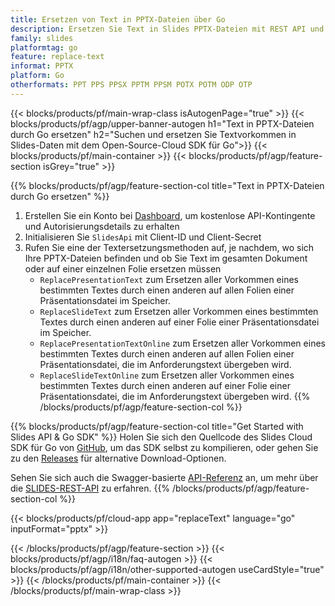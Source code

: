 ```yaml
---
title: Ersetzen von Text in PPTX-Dateien über Go
description: Ersetzen Sie Text in Slides PPTX-Dateien mit REST API und Open Source Go SDK
family: slides
platformtag: go
feature: replace-text
informat: PPTX
platform: Go
otherformats: PPT PPS PPSX PPTM PPSM POTX POTM ODP OTP
---
```


{{< blocks/products/pf/main-wrap-class isAutogenPage="true" >}}
{{< blocks/products/pf/agp/upper-banner-autogen h1="Text in PPTX-Dateien durch Go ersetzen" h2="Suchen und ersetzen Sie Textvorkommen in Slides-Daten mit dem Open-Source-Cloud SDK für Go">}}
{{< blocks/products/pf/main-container >}}
{{< blocks/products/pf/agp/feature-section isGrey="true" >}}

{{% blocks/products/pf/agp/feature-section-col title="Text in PPTX-Dateien durch Go ersetzen" %}}
1. Erstellen Sie ein Konto bei <a href="https://dashboard.aspose.cloud/">Dashboard</a>, um kostenlose API-Kontingente und Autorisierungsdetails zu erhalten
1. Initialisieren Sie ```SlidesApi``` mit Client-ID und Client-Secret
1. Rufen Sie eine der Textersetzungsmethoden auf, je nachdem, wo sich Ihre PPTX-Dateien befinden und ob Sie Text im gesamten Dokument oder auf einer einzelnen Folie ersetzen müssen
    - ```ReplacePresentationText``` zum Ersetzen aller Vorkommen eines bestimmten Textes durch einen anderen auf allen Folien einer Präsentationsdatei im Speicher.
    - ```ReplaceSlideText``` zum Ersetzen aller Vorkommen eines bestimmten Textes durch einen anderen auf einer Folie einer Präsentationsdatei im Speicher.
    - ```ReplacePresentationTextOnline``` zum Ersetzen aller Vorkommen eines bestimmten Textes durch einen anderen auf allen Folien einer Präsentationsdatei, die im Anforderungstext übergeben wird.
    - ```ReplaceSlideTextOnline``` zum Ersetzen aller Vorkommen eines bestimmten Textes durch einen anderen auf einer Folie einer Präsentationsdatei, die im Anforderungstext übergeben wird.
{{% /blocks/products/pf/agp/feature-section-col %}}

{{% blocks/products/pf/agp/feature-section-col title="Get Started with Slides API & Go SDK" %}}
Holen Sie sich den Quellcode des Slides Cloud SDK für Go von [GitHub](https://github.com/aspose-slides-cloud/aspose-slides-cloud-go), um das SDK selbst zu kompilieren, oder gehen Sie zu den [Releases](https://releases.aspose.cloud/) für alternative Download-Optionen.

Sehen Sie sich auch die Swagger-basierte [API-Referenz](https://apireference.aspose.cloud/slides/) an, um mehr über die [SLIDES-REST-API](https://products.aspose.cloud/slides/curl/) zu erfahren.
{{% /blocks/products/pf/agp/feature-section-col %}}

{{< blocks/products/pf/cloud-app app="replaceText" language="go" inputFormat="pptx" >}}

{{< /blocks/products/pf/agp/feature-section >}}
{{< blocks/products/pf/agp/i18n/faq-autogen >}}
{{< blocks/products/pf/agp/i18n/other-supported-autogen useCardStyle="true" >}}
{{< /blocks/products/pf/main-container >}}
{{< /blocks/products/pf/main-wrap-class >}}